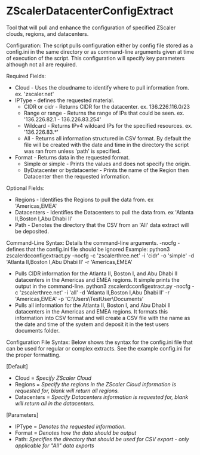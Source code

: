 # ZScalerDatacenterConfigExtract
Tool that will pull and enhance the configuration of specified ZScaler clouds, regions, and datacenters. 

Configuration: 
The script pulls configuration either by config file stored as a config.ini in the same directory or as command-line arguments given at time of execution of the script. This configuration will specify key parameters although not all are required. 

Required Fields: 
- Cloud - Uses the cloudname to identify where to pull information from. ex. 'zscaler.net' 
- IPType - defines the requested material.
    - CIDR or cidr - Returns CIDR for the datacenter. ex. 136.226.116.0/23
    - Range or range - Returns the range of IPs that could be seen. ex. '136.226.82.1 - 136.226.83.254'
    - Wildcard - Returns IPv4 wildcard IPs for the specified resources. ex. '136.226.83.*'
    - All - Returns all information structured in CSV format. By default the file will be created with the date and time in the directory the script was ran from unless 'path' is specified. 
- Format - Returns data in the requested format.
    - Simple or simple - Prints the values and does not specify the origin.
    - ByDatacenter or bydatacenter - Prints the name of the Region then Datacenter then the requested information.

 Optional Fields:
- Regions - Identifies the Regions to pull the data from. ex 'Americas,EMEA'
- Datacenters - Identifies the Datacenters to pull the data from. ex 'Atlanta II,Boston I,Abu Dhabi II'
- Path - Denotes the directory that the CSV from an 'All' data extract will be deposited.

Command-Line Syntax: 
Details the command-line arguments. 
-nocfg - defines that the config.ini file should be ignored
Example: 
python3 zscalerdcconfigextract.py -nocfg -c 'zscalerthree.net'  -i 'cidr' -o 'simple' -d 'Atlanta II,Boston I,Abu Dhabi II' -r 'Americas,EMEA'
- Pulls CIDR information for the Atlanta II, Boston I, and Abu Dhabi II datacenters in the Americas and EMEA regions. It simple prints the output in the command-line.
python3 zscalerdcconfigextract.py -nocfg -c 'zscalerthree.net'  -i 'all' -d 'Atlanta II,Boston I,Abu Dhabi II' -r 'Americas,EMEA' -p 'C:\Users\TestUser\Documents\'
- Pulls all information for the Atlanta II, Boston I, and Abu Dhabi II datacenters in the Americas and EMEA regions. It formats this information into CSV format and will create a CSV file with the name as the date and time of the system and deposit it in the test users documents folder. 


Configuration File Syntax:
Below shows the syntax for the config.ini file that can be used for regular or complex extracts. See the example config.ini for the proper formatting. 

[Default]
- Cloud = *Specify ZScaler Cloud*
- Regions = *Specify the regions in the ZScaler Cloud information is requested for, blank will return all regions.*
- Datacenters = *Specify Datacenters information is requested for, blank will return all in the datacenters.*

[Parameters]
- IPType = *Denotes the requested information.*
- Format = *Denotes how the data should be output*
- Path: *Specifies the directory that should be used for CSV export - only applicable for "All" data exports*

